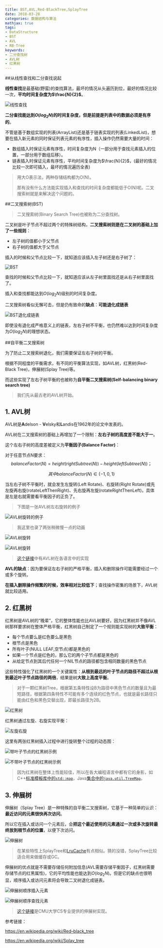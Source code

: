 ```yaml
---
title: BST,AVL,Red-BlackTree,SplayTree
date: 2018-03-28
categories: 数据结构与算法
mathjax: true
tags: 
- DataStructure
- BST
- AVL
- RB-Tree
keywords:
- 二分查找树
- AVL树
- 红黑树
---
```


##从线性查找和二分查找说起

**线性查找**是最基础(野蛮)的查找算法，最坏的情况从头遍历到位，最好的情况比较一次，**平均时间复杂度为$\frac{N}{2}$**。

![线性查找](http://tva1.sinaimg.cn/large/bda5cd74gy1fqbiiyfojcg20c60503yp.gif)

**二分查找能达到$O(log_2N)$的时间复杂度，但是前提是列表中的数据必须是有序的**。

不管是基于数组实现的列表(ArrayList)还是基于链表实现的列表(LinkedList)，想要在插入新元素的同时保证列表元素的有序性，插入操作仍然需要大量的时间：

* 数组插入时保证元素有序性，时间复杂度为N（一部分用于查找元素插入的位置，一部分用于数组后移）。
* 链表插入时保证元素有序性，平均时间复杂度为$\frac{N}{2}$，(最好的情况比较一次即可插入，最坏的情况遍历全表)

> 用大O表示法，两种存储结构都为O(N)。
>
> 那有没有什么方法能实现插入和查找的时间复杂度都能低于O(N)呢。二叉搜索树就是来解决这个问题的。

##二叉搜索树(BST)

> 二叉搜索树(Binary Search Tree)也被称为二分查找树。

二叉树是叶子节点不超过两个的特殊树结构，**二叉搜索树则是在二叉树的基础上加了一些规则**：

* 左子树的值都小于父节点
* 右子树的值都大于父节点

插入的时候和父节点比较一下，就知道应该插入左子树还是右子树了：

![BST](http://tva1.sinaimg.cn/large/bda5cd74gy1fqbijpr9vhg20iu05nadf.gif)

查找的时候和父节点比较一下，就知道应该从左子树里面找还是从右子树里面找了。

插入和查找都能达到$O(log_2N)$级别的时间复杂度。

二叉搜索树看似无懈可击，但是仍有致命的**缺点**：**可能退化成链表**

![BST退化成链表](http://tva1.sinaimg.cn/large/bda5cd74gy1fqbikmqc8fg20g109udmr.gif)

即使没有退化成严格意义上的链表，左右子树不平衡，也仍然难以达到时间复杂度为$O(log_2N)$的理想状态。

##自平衡二叉搜索树

为了防止二叉搜索树退化，我们需要保证左右子树的平衡。

根据不同程度的平衡需求，有不同的平衡算法实现，如AVL树，红黑树(Red-Black Tree)，伸展树(Splay Tree)等。

而这些实现了左右子树平衡的也被称为**自平衡二叉搜索树(Self-balancing binary search tree)**

> 我们先从最古老的AVL树开始。

## 1. AVL树

AVL树是**A**delson - **V**elsky和**L**andis在1962年的论文中发表的。

AVL树在二叉搜索树的基础上再增加了一个限制：**左右子树的高度差不能大于一**。

这个左右子树的高度差被定义为**平衡因子(Balance Factor)**：

对于任意节点N要求：
$$
balanceFactor(N)=height(rightSubtree(N)) - height(leftSubtree(N))；
$$

$$
其中balanceFactor(N) \in \left \{ -1,0,1 \right \}
$$

当左右子树不平衡时，就会发生左旋转(Left Rotate)、右旋转(Right Rotate)或先左旋再右旋(rotateLeftThenRight)、先右旋再左旋(rotateRightThenLeft)，具体是左是右就需要看平衡因子的正负了。

> 下图是一张AVL树左右旋转的例子

![AVL树旋转的例子](http://tva1.sinaimg.cn/large/bda5cd74gy1fqbilbbimyg208w050dm1.gif)



> 我这里也录了两张稍微慢一点的动画

![AVL树旋转](http://tva1.sinaimg.cn/large/bda5cd74gy1fqbilvjygog20j809i47q.gif)

![AVL树旋转](http://tva1.sinaimg.cn/large/bda5cd74gy1fqbimdctf8g20j809i47q.gif)

> [这个链接](http://rosettacode.org/wiki/AVL_tree)中有AVL树在各语言中的实现

**AVL的缺点**：因为要保证左右子树的严格平衡，插入和删除操作可能需要经过一个或多个旋转。

**在插入删除操作频繁的时候，效率相对比较低下**；查找操作密集的场景下，AVL树就比较适用。

## 2. 红黑树

红黑树是AVL树的“晚辈”，它的整体性能也比AVL树要好。因为红黑树并不像AVL树那样要求树在整体严格平衡，红黑树自己制定了一个规则能实现树的**大致平衡**：

* 每个节点要么是红色要么是黑色
* 根节点是黑色
* 所有叶子(NULL LEAF,空节点)都是黑色的
* 如果一个节点是红色的，那么它的两个子节点都是黑色的
* 从给定节点到其后代任何一个NIL节点的路径都包含相同数量的黑色节点

这些特性强化了红黑树的一个关键属性：**从根到最远的叶子节点的路径不超过从根到最近叶子节点路径的两倍**，结果是树**大致上高度平衡**。

> 对于一颗红黑树Tree，根据第五条特性设B为路径中黑色节点的数量且为最短路径，根据第四条特性不可能有多个连续的红色节点，也就是最长路径只能由红色和黑色交替出现，即最长路径为2B。

![红黑树](http://tva1.sinaimg.cn/large/bda5cd74gy1fqbin2lperj20mb0armxz.jpg)

红黑树通过左旋、右旋实现平衡：

![左旋右旋](http://tva1.sinaimg.cn/large/bda5cd74gy1fqbinjj5olg206y06ywlt.gif)

这里有两张红黑树插入过程中进行旋转整个过程的动态图：

![带叶子节点的红黑树示例](http://tva1.sinaimg.cn/large/bda5cd74gy1fqbinym1hwg20nu090tqq.gif)

![不带叶子节点的红黑树示例](http://tva1.sinaimg.cn/large/bda5cd74gy1fqbioc68s0g20nu090qeu.gif)

> 因为红黑树在整体上性能较佳，所以在各大编程语言中都有它的身影，如C++[标准模板库中的`std::map`](http://en.cppreference.com/w/cpp/container/map)，Java[集合中的`java.util.TreeMap`](https://docs.oracle.com/javase/8/docs/api/java/util/TreeMap.html)。

## 3. 伸展树

伸展树（Splay Tree）是一种特殊的自平衡二叉搜索树，它基于一种简单的认识：**最近访问的元素很快再次访问**。

所以它在插入或访问一个元素后，会**把这个最近使用的元素通过一次或多次旋转最终放到根节点的位置**，以便下次访问。

![伸展树](http://tva1.sinaimg.cn/large/bda5cd74gy1fqbiovv6jag20o909vtpc.gif)

> 在某些特性上SplayTree和[LruCache](https://en.wikipedia.org/wiki/Cache_replacement_policies#LRU)有点相似。猜的没错，SplayTree比较适合用来做缓存或GC。

伸展树的优点就是不需要存储任何附加信息(AVL需要存储平衡因子，红黑树需要存储节点的红黑属性)，它的平均性能也能达到$O(log_2N)$。但是它的缺点也很明显，顺序插入或访问元素将会导致二叉树退化成链表。

![伸展树顺序插入元素](http://tva1.sinaimg.cn/large/bda5cd74gy1fqbipdxb61g20k90cm7cl.gif)

![伸展树顺序查找元素](http://tva1.sinaimg.cn/large/bda5cd74gy1fqbipuofdug20n90cw1ca.gif)

> [这个链接](http://www.link.cs.cmu.edu/link/ftp-site/splaying/)是CMU大学CS专业提供的伸展树实现。



参考链接：

https://en.wikipedia.org/wiki/Red–black_tree

https://en.wikipedia.org/wiki/Splay_tree
